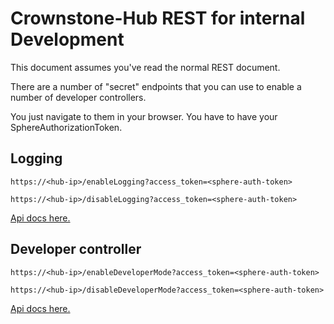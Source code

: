# Crownstone-Hub REST for internal Development

This document assumes you've read the normal REST document.

There are a number of "secret" endpoints that you can use to enable a number of developer controllers.

You just navigate to them in your browser. You have to have your SphereAuthorizationToken.


## Logging
```
https://<hub-ip>/enableLogging?access_token=<sphere-auth-token>

https://<hub-ip>/disableLogging?access_token=<sphere-auth-token>
```
[Api docs here.](./controllers/LoggingController.md)

## Developer controller
```
https://<hub-ip>/enableDeveloperMode?access_token=<sphere-auth-token>

https://<hub-ip>/disableDeveloperMode?access_token=<sphere-auth-token>
```
[Api docs here.](./controllers/DeveloperController.md)


